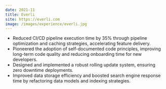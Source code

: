 ```yaml
---
date: 2021-11
title: Everli
site: https://everli.com
image: /images/experience/everli.jpg
---
```


- Reduced CI/CD pipeline execution time by 35% through pipeline optimization and caching strategies, accelerating feature delivery.
- Pioneered the adoption of self-documented code principles, improving long-term code quality and reducing onboarding time for new developers.
- Designed and implemented a robust rolling update system, ensuring zero downtime deployments.
- Improved data storage efficiency and boosted search engine response time by refactoring data models and indexing strategies.

